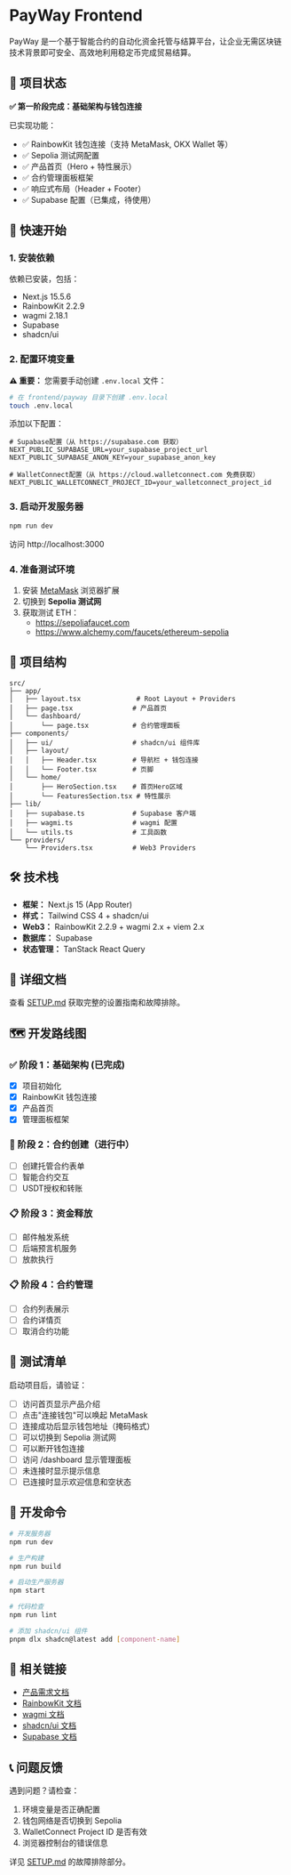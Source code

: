 # PayWay Frontend

PayWay 是一个基于智能合约的自动化资金托管与结算平台，让企业无需区块链技术背景即可安全、高效地利用稳定币完成贸易结算。

## 🎯 项目状态

**✅ 第一阶段完成：基础架构与钱包连接**

已实现功能：
- ✅ RainbowKit 钱包连接（支持 MetaMask, OKX Wallet 等）
- ✅ Sepolia 测试网配置
- ✅ 产品首页（Hero + 特性展示）
- ✅ 合约管理面板框架
- ✅ 响应式布局（Header + Footer）
- ✅ Supabase 配置（已集成，待使用）

## 🚀 快速开始

### 1. 安装依赖

依赖已安装，包括：
- Next.js 15.5.6
- RainbowKit 2.2.9
- wagmi 2.18.1
- Supabase
- shadcn/ui

### 2. 配置环境变量

**⚠️ 重要：** 您需要手动创建 `.env.local` 文件：

```bash
# 在 frontend/payway 目录下创建 .env.local
touch .env.local
```

添加以下配置：

```env
# Supabase配置（从 https://supabase.com 获取）
NEXT_PUBLIC_SUPABASE_URL=your_supabase_project_url
NEXT_PUBLIC_SUPABASE_ANON_KEY=your_supabase_anon_key

# WalletConnect配置（从 https://cloud.walletconnect.com 免费获取）
NEXT_PUBLIC_WALLETCONNECT_PROJECT_ID=your_walletconnect_project_id
```

### 3. 启动开发服务器

```bash
npm run dev
```

访问 http://localhost:3000

### 4. 准备测试环境

1. 安装 [MetaMask](https://metamask.io) 浏览器扩展
2. 切换到 **Sepolia 测试网**
3. 获取测试 ETH：
   - https://sepoliafaucet.com
   - https://www.alchemy.com/faucets/ethereum-sepolia

## 📁 项目结构

```
src/
├── app/
│   ├── layout.tsx              # Root Layout + Providers
│   ├── page.tsx               # 产品首页
│   └── dashboard/
│       └── page.tsx           # 合约管理面板
├── components/
│   ├── ui/                    # shadcn/ui 组件库
│   ├── layout/
│   │   ├── Header.tsx         # 导航栏 + 钱包连接
│   │   └── Footer.tsx         # 页脚
│   └── home/
│       ├── HeroSection.tsx    # 首页Hero区域
│       └── FeaturesSection.tsx # 特性展示
├── lib/
│   ├── supabase.ts            # Supabase 客户端
│   ├── wagmi.ts               # wagmi 配置
│   └── utils.ts               # 工具函数
└── providers/
    └── Providers.tsx          # Web3 Providers
```

## 🛠️ 技术栈

- **框架：** Next.js 15 (App Router)
- **样式：** Tailwind CSS 4 + shadcn/ui
- **Web3：** RainbowKit 2.2.9 + wagmi 2.x + viem 2.x
- **数据库：** Supabase
- **状态管理：** TanStack React Query

## 📖 详细文档

查看 [SETUP.md](./SETUP.md) 获取完整的设置指南和故障排除。

## 🗺️ 开发路线图

### ✅ 阶段 1：基础架构 (已完成)
- [x] 项目初始化
- [x] RainbowKit 钱包连接
- [x] 产品首页
- [x] 管理面板框架

### 🚧 阶段 2：合约创建（进行中）
- [ ] 创建托管合约表单
- [ ] 智能合约交互
- [ ] USDT授权和转账

### 📋 阶段 3：资金释放
- [ ] 邮件触发系统
- [ ] 后端预言机服务
- [ ] 放款执行

### 📋 阶段 4：合约管理
- [ ] 合约列表展示
- [ ] 合约详情页
- [ ] 取消合约功能

## 🧪 测试清单

启动项目后，请验证：

- [ ] 访问首页显示产品介绍
- [ ] 点击"连接钱包"可以唤起 MetaMask
- [ ] 连接成功后显示钱包地址（掩码格式）
- [ ] 可以切换到 Sepolia 测试网
- [ ] 可以断开钱包连接
- [ ] 访问 /dashboard 显示管理面板
- [ ] 未连接时显示提示信息
- [ ] 已连接时显示欢迎信息和空状态

## 📝 开发命令

```bash
# 开发服务器
npm run dev

# 生产构建
npm run build

# 启动生产服务器
npm start

# 代码检查
npm run lint

# 添加 shadcn/ui 组件
pnpm dlx shadcn@latest add [component-name]
```

## 🔗 相关链接

- [产品需求文档](../../docs/prd.md)
- [RainbowKit 文档](https://rainbowkit.com)
- [wagmi 文档](https://wagmi.sh)
- [shadcn/ui 文档](https://ui.shadcn.com)
- [Supabase 文档](https://supabase.com/docs)

## 📞 问题反馈

遇到问题？请检查：
1. 环境变量是否正确配置
2. 钱包网络是否切换到 Sepolia
3. WalletConnect Project ID 是否有效
4. 浏览器控制台的错误信息

详见 [SETUP.md](./SETUP.md) 的故障排除部分。
